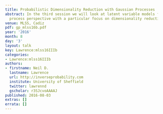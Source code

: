 ```yaml
---
title: Probabilistic Dimensionality Reduction with Gaussian Processes
abstract: In the third session we will look at latent variable models from a Gaussian
  process perspective with a particular focus on dimensionality reduction.
venue: MLSS, Cadiz
pdf: gp_mlss16b.pdf
year: '2016'
month: 8
day: '3'
layout: talk
key: Lawrence:mlss16IIIb
categories:
- Lawrence:mlss16IIIb
authors:
- firstname: Neil D.
  lastname: Lawrence
  url: http://inverseprobability.com
  institute: University of Sheffield
  twitter: lawrennd
  gscholar: r3SJcvoAAAAJ
published: 2016-08-03
extras: []
errata: []
---
```

